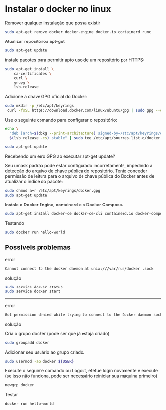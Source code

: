 # Instalar o docker no linux

Remover qualquer instalação que possa existir

```bash
sudo apt-get remove docker docker-engine docker.io containerd runc
```

 Atualizar repositórios apt-get

```bash
sudo apt-get update
```
instale pacotes para permitir apto uso de um repositório por HTTPS:

```bash
sudo apt-get install \
    ca-certificates \
    curl \
    gnupg \
    lsb-release
```

Adicione a chave GPG oficial do Docker:

```bash
sudo mkdir -p /etc/apt/keyrings
 curl -fsSL https://download.docker.com/linux/ubuntu/gpg | sudo gpg --dearmor -o /etc/apt/keyrings/docker.gpg
```

Use o seguinte comando para configurar o repositório:

```bash
echo \
  "deb [arch=$(dpkg --print-architecture) signed-by=/etc/apt/keyrings/docker.gpg] https://download.docker.com/linux/ubuntu \
  $(lsb_release -cs) stable" | sudo tee /etc/apt/sources.list.d/docker.list > /dev/null
```

```bash
sudo apt-get update
```

Recebendo um erro GPG ao executar apt-get update?

Seu umask padrão pode estar configurado incorretamente, impedindo a detecção do arquivo de chave pública do repositório. Tente conceder permissão de leitura para o arquivo de chave pública do Docker antes de atualizar o índice do pacote:

```bash
sudo chmod a+r /etc/apt/keyrings/docker.gpg
sudo apt-get update
```

Instale o Docker Engine, containerd e o Docker Compose.

```bash
sudo apt-get install docker-ce docker-ce-cli containerd.io docker-compose-plugin
```

Testando 

```bash
sudo docker run hello-world
```

## Possíveis problemas

error
```bash
Cannot connect to the docker daemon at unix:///var/run/docker .sock
```

solução
```bash
sudo service docker status
sudo service docker start
```

----------------------------------------------------------

error
```bash
Got permission denied while trying to connect to the Docker daemon socket at unix:///var/run/docker.sock: Get http://%2Fvar%2Frun%2Fdocker.sock/v1.40/containers/json: dial unix /var/run/docker.sock: connect: permission denied


```

solução

Cria o grupo docker (pode ser que já estaja criado) 

```bash
sudo groupadd docker
```

Adicionar seu usuário ao grupo criado.

```bash
sudo usermod -aG docker ${USER}
```

Execute o seguinte comando ou Logout, efetue login novamente e execute (se isso não funciona, pode ser necessário reiniciar sua máquina primeiro)

```bash
newgrp docker
```

Testar 

```bash
docker run hello-world
```